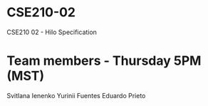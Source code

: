 # CSE210-02
CSE210 02 - Hilo Specification

# Team members - Thursday 5PM (MST)
Svitlana Ienenko
Yurinii Fuentes
Eduardo Prieto